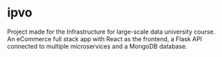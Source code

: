 # ipvo
Project made for the Infrastructure for large-scale data university course. An eCommerce full stack app with React as the frontend, a Flask API connected to multiple microservices and a MongoDB database.
